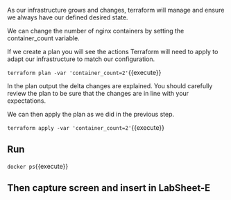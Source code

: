 As our infrastructure grows and changes, terraform will manage and ensure we always have our defined desired state.

We can change the number of nginx containers by setting the container_count variable.

If we create a plan you will see the actions Terraform will need to apply to adapt our infrastructure to match our configuration.

`terraform plan -var 'container_count=2'`{{execute}}

In the plan output the delta changes are explained. You should carefully review the plan to be sure that the changes are in line with your expectations.

We can then apply the plan as we did in the previous step.

`terraform apply -var 'container_count=2'`{{execute}}

## Run
`docker ps`{{execute}}
## Then capture screen and insert in LabSheet-E
